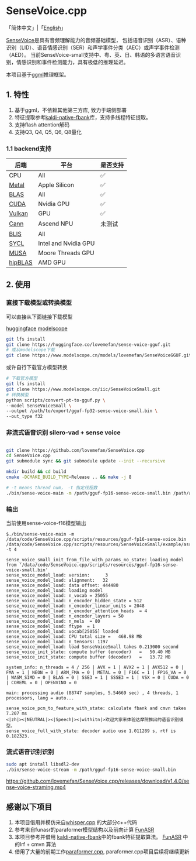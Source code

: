 # SenseVoice.cpp

「简体中文」|「[English](./README-EN.md)」

[SenseVoice](https://github.com/FunAudioLLM/SenseVoice)是具有音频理解能力的音频基础模型， 
包括语音识别（ASR）、语种识别（LID）、语音情感识别（SER）和声学事件分类（AEC）或声学事件检测（AED）。
当前SenseVoice-small支持中、粤、英、日、韩语的多语言语音识别，情感识别和事件检测能力，具有极低的推理延迟。

本项目基于[ggml](https://github.com/ggerganov/ggml)推理框架。

## 1. 特性

1. 基于ggml，不依赖其他第三方库, 致力于端侧部署
2. 特征提取参考[kaldi-native-fbank](https://github.com/csukuangfj/kaldi-native-fbank)库，支持多线程特征提取。
3. 支持flash attention解码
4. 支持Q3, Q4, Q5, Q6, Q8量化

### 1.1 backend支持

| 后端                                   | 平台                   | 是否支持 |
|--------------------------------------|----------------------|------|
| CPU                                  | All                  | ✅    |
| [Metal](./docs/build.md#metal-build) | Apple Silicon        | ✅    |   
| [BLAS](./docs/build.md#blas-build)   | All                  | ✅    |
| [CUDA](./docs/build.md#cuda)         | Nvidia GPU           | ✅    |
| [Vulkan](./docs/build.md#vulkan)     | GPU                  | ✅    |
| [Cann](./docs/build.md#cann)         | Ascend NPU           | 未测试  |
| [BLIS](./docs/backend/BLIS.md)       | All                  |      |
| [SYCL](./docs/backend/SYCL.md)       | Intel and Nvidia GPU |      |
| [MUSA](./docs/build.md#musa)         | Moore Threads GPU    |      |
| [hipBLAS](./docs/build.md#hipblas)   | AMD GPU              |      |


## 2. 使用

### 直接下载模型或转换模型
可以直接从下面链接下载模型

[huggingface](https://huggingface.co/lovemefan/sense-voice-gguf)
[modelscope](https://www.modelscope.cn/models/lovemefan/SenseVoiceGGUF)

```bash
git lfs install
git clone https://huggingface.co/lovemefan/sense-voice-gguf.git
# 或从modelscope下载
git clone https://www.modelscope.cn/models/lovemefan/SenseVoiceGGUF.git
```

或许自行下载官方模型转换
```bash
# 下载官方模型
git lfs install
git clone https://www.modelscope.cn/iic/SenseVoiceSmall.git
# 转换模型
python scripts/convert-pt-to-gguf.py \
--model SenseVoiceSmall \
--output /path/to/export/gguf-fp32-sense-voice-small.bin \
--out_type f32
```

### 非流式语音识别 silero-vad + sense voice
```bash

git clone https://github.com/lovemefan/SenseVoice.cpp
cd SenseVoice.cpp
git submodule sync && git submodule update --init --recursive

mkdir build && cd build
cmake -DCMAKE_BUILD_TYPE=Release .. && make -j 8

# -t means thread num， -t 指定线程数
./bin/sense-voice-main -m /path/gguf-fp16-sense-voice-small.bin /path/asr_example_zh.wav  -t 4 -ng
```

### 输出

当前使用sense-voice-f16模型输出

```
$./bin/sense-voice-main -m /data/code/SenseVoice.cpp/scripts/resources/gguf-fp16-sense-voice.bin /data/code/SenseVoice.cpp/scripts/resources/SenseVoiceSmall/example/asr_example_zh.wav  -t 4

sense_voice_small_init_from_file_with_params_no_state: loading model from '/data/code/SenseVoice.cpp/scripts/resources/gguf-fp16-sense-voice-small.bin'     
sense_voice_model_load: version:      3                                                                                                                     
sense_voice_model_load: alignment:   32 
sense_voice_model_load: data offset: 444480                                                                                                     
sense_voice_model_load: loading model                                                                                                                       
sense_voice_model_load: n_vocab = 25055                                                                                                                     
sense_voice_model_load: n_encoder_hidden_state = 512                                                                                                        
sense_voice_model_load: n_encoder_linear_units = 2048                                                                                                       
sense_voice_model_load: n_encoder_attention_heads  = 4                                                                                                      
sense_voice_model_load: n_encoder_layers = 50                                                                                                               
sense_voice_model_load: n_mels  = 80                                                                                                                        
sense_voice_model_load: ftype  = 1                                                                                                                          
sense_voice_model_load: vocab[25055] loaded 
sense_voice_model_load: CPU total size =   468.98 MB
sense_voice_model_load: n_tensors: 1197
sense_voice_model_load: load SenseVoiceSmall takes 0.213000 second 
sense_voice_init_state: compute buffer (encoder)   =   50.40 MB
sense_voice_init_state: compute buffer (decoder)   =   13.72 MB

system_info: n_threads = 4 / 256 | AVX = 1 | AVX2 = 1 | AVX512 = 0 | FMA = 1 | NEON = 0 | ARM_FMA = 0 | METAL = 0 | F16C = 1 | FP16_VA = 0 | WASM_SIMD = 0 | BLAS = 0 | SSE3 = 1 | SSSE3 = 1 | VSX = 0 | CUDA = 0 | COREML = 0 | OPENVINO = 0

main: processing audio (88747 samples, 5.54669 sec) , 4 threads, 1 processors, lang = auto...

sense_voice_pcm_to_feature_with_state: calculate fbank and cmvn takes 7.207 ms
<|zh|><|NEUTRAL|><|Speech|><|withitn|>欢迎大家来体验达摩院推出的语音识别模型。
sense_voice_full_with_state: decoder audio use 1.011289 s, rtf is 0.182323.
```
### 流式语音识别识别


```bash
sudo apt install libsdl2-dev
./bin/sense-voice-stream -m /path/gguf-fp16-sense-voice-small.bin
```

https://github.com/lovemefan/SenseVoice.cpp/releases/download/v1.4.0/sense-voice-straming.mp4

## 感谢以下项目

1. 本项目借用并模仿来自[whisper.cpp](https://github.com/ggerganov/ggml/blob/master/examples/whisper/whisper.cpp)
   的大部分c++代码
2. 参考来自funasr的paraformer模型结构以及前向计算 [FunASR](https://github.com/alibaba-damo-academy/FunASR)
3. 本项目参考并借用 [kaldi-native-fbank](https://github.com/csukuangfj/kaldi-native-fbank)中的fbank特征提取算法。
   [FunASR](https://github.com/alibaba-damo-academy/FunASR/blob/main/runtime/onnxruntime/src/paraformer.cpp#L337C22-L372)
   中的lrf + cmvn 算法
4. 借用了大量的前期工作[paraformer.cpp](https://github.com/lovemefan/paraformer.cpp), paraformer.cpp项目后续将继续更新

